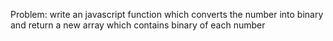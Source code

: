 Problem:
write an javascript function which converts the number into binary and return a new array which contains binary of each number
